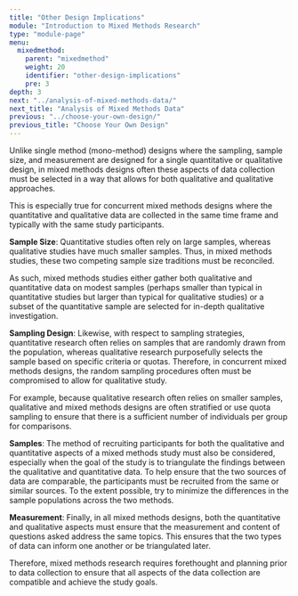```yaml
---
title: "Other Design Implications"
module: "Introduction to Mixed Methods Research"
type: "module-page"
menu:
  mixedmethod:
    parent: "mixedmethod"
    weight: 20
    identifier: "other-design-implications"
    pre: 3
depth: 3
next: "../analysis-of-mixed-methods-data/"
next_title: "Analysis of Mixed Methods Data"
previous: "../choose-your-own-design/"
previous_title: "Choose Your Own Design"
---
```

<div class="mixedmethod"><div class="pageblock"><p>Unlike single method (mono-method) designs where the sampling, sample size, and measurement are designed for a single quantitative or qualitative design, in mixed methods designs often these aspects of data collection must be selected in a way that allows for both qualitative and qualitative approaches.  </p>
<p>This is especially true for concurrent mixed methods designs where the quantitative and qualitative data are collected in the same time frame and typically with the same study participants.  </p>
<p><strong>Sample Size</strong>:  Quantitative studies often rely on large samples, whereas qualitative studies have much smaller samples.  Thus, in mixed methods studies, these two competing sample size traditions must be reconciled.  </p>
<p>As such, mixed methods studies either gather both qualitative and quantitative data on modest samples (perhaps smaller than typical in quantitative studies but larger than typical for qualitative studies) or a subset of the quantitative sample are selected for in-depth qualitative investigation.  </p>
<p><strong>Sampling Design</strong>:  Likewise, with respect to sampling strategies, quantitative research often relies on samples that are randomly drawn from the population, whereas qualitative research purposefully selects the sample based on specific criteria or quotas.  Therefore, in concurrent mixed methods designs, the random sampling procedures often must be compromised to allow for qualitative study.  </p>
<p>For example, because qualitative research often relies on smaller samples, qualitative and mixed methods designs are often stratified or use quota sampling to ensure that there is a sufficient number of individuals per group for comparisons. </p>
<p><strong>Samples</strong>:  The method of recruiting participants for both the qualitative and quantitative aspects of a mixed methods study must also be considered, especially when the goal of the study is to triangulate the findings between the qualitative and quantitative data.  To help ensure that the two sources of data are comparable, the participants must be recruited from the same or similar sources.  To the extent possible, try to minimize the differences in the sample populations across the two methods.</p>
<p><strong>Measurement</strong>:  Finally, in all mixed methods designs, both the quantitative and qualitative aspects must ensure that the measurement and content of questions asked address the same topics. This ensures that the two types of data can inform one another or be triangulated later.  </p>
<p>Therefore, mixed methods research requires forethought and planning prior to data collection to ensure that all aspects of the data collection are compatible and achieve the study goals.  </p>
</div></div>